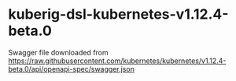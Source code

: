 # kuberig-dsl-kubernetes-v1.12.4-beta.0

Swagger file downloaded from https://raw.githubusercontent.com/kubernetes/kubernetes/v1.12.4-beta.0/api/openapi-spec/swagger.json
